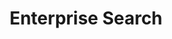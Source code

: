 ---
word: "true"

title: "Enterprise Search"

categories: ['']

tags: ['Enterprise', 'Search']

arwords: 'محركات البحث في الوثائق المؤسسية'

arexps: []

enwords: ['Enterprise Search']

enexps: []

arlexicons: 'ح'

enlexicons: 'E'

authors: ['Ruqayya Roshdy']

translators: ['']

citations: 'مقدمة في حوسبة اللغة العربية'

sources: 'مركز الملك عبدالله بن عبدالعزيز الدولي لخدمة اللغة العربية'

slug: ""
---